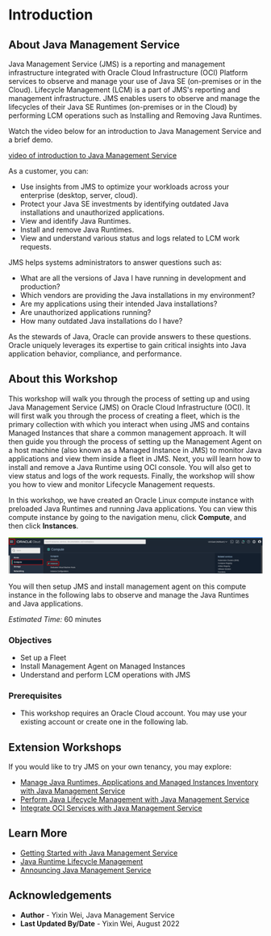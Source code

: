 # Introduction

## About Java Management Service

Java Management Service (JMS) is a reporting and management infrastructure integrated with Oracle Cloud Infrastructure (OCI) Platform services to observe and manage your use of Java SE (on-premises or in the Cloud). Lifecycle Management (LCM) is a part of JMS's reporting and management infrastructure. JMS enables users to observe and manage the lifecycles of their Java SE Runtimes (on-premises or in the Cloud) by performing LCM operations such as Installing and Removing Java Runtimes.

Watch the video below for an introduction to Java Management Service and a brief demo.

[video of introduction to Java Management Service](youtube:YCgJxqvglCI)



As a customer, you can:

* Use insights from JMS to optimize your workloads across your enterprise (desktop, server, cloud).
* Protect your Java SE investments by identifying outdated Java installations and unauthorized applications.
* View and identify Java Runtimes.
* Install and remove Java Runtimes.
* View and understand various status and logs related to LCM work requests.

JMS helps systems administrators to answer questions such as:

* What are all the versions of Java I have running in development and production?
* Which vendors are providing the Java installations in my environment?
* Are my applications using their intended Java installations?
* Are unauthorized applications running?
* How many outdated Java installations do I have?

As the stewards of Java, Oracle can provide answers to these questions. Oracle uniquely leverages its expertise to gain critical insights into Java application behavior, compliance, and performance.

## About this Workshop

 This workshop will walk you through the process of setting up and using Java Management Service (JMS) on Oracle Cloud Infrastructure (OCI). It will first walk you through the process of creating a fleet, which is the primary collection with which you interact when using JMS and contains Managed Instances that share a common management approach. It will then guide you through the process of setting up the Management Agent on a host machine (also known as a Managed Instance in JMS) to monitor Java applications and view them inside a fleet in JMS. Next, you will learn how to install and remove a Java Runtime using OCI console. You will also get to view status and logs of the work requests. Finally, the workshop will show you how to view and monitor Lifecycle Management requests.

 In this workshop, we have created an Oracle Linux compute instance with preloaded Java Runtimes and running Java applications. You can view this compute instance by going to the navigation menu, click **Compute**, and then click **Instances**.

![image of console navigation to compute instances](images/console-navigation-instance-short.png)

 You will then setup JMS and install management agent on this compute instance in the following labs to observe and manage the Java Runtimes and Java applications.

*Estimated Time:* 60 minutes

### Objectives

* Set up a Fleet
* Install Management Agent on Managed Instances
* Understand and perform LCM operations with JMS

### Prerequisites

* This workshop requires an Oracle Cloud account. You may use your existing account or create one in the following lab.

## Extension Workshops

If you would like to try JMS on your own tenancy, you may explore:

* [Manage Java Runtimes, Applications and Managed Instances Inventory with Java Management Service](https://apexapps.oracle.com/pls/apex/dbpm/r/livelabs/view-workshop?wid=912)
* [Perform Java Lifecycle Management with Java Management Service](https://apexapps.oracle.com/pls/apex/dbpm/r/livelabs/view-workshop?wid=3202)
* [Integrate OCI Services with Java Management Service](https://apexapps.oracle.com/pls/apex/dbpm/r/livelabs/view-workshop?wid=3203)


## Learn More

* [Getting Started with Java Management Service](https://docs.oracle.com/en-us/iaas/jms/doc/getting-started-java-management-service.html)
* [Java Runtime Lifecycle Management](https://docs.oracle.com/en-us/iaas/jms/doc/java-runtime-lifecycle-management.html)
* [Announcing Java Management Service](https://blogs.oracle.com/java/post/announcing-java-management-service)


## Acknowledgements

* **Author** - Yixin Wei, Java Management Service
* **Last Updated By/Date** - Yixin Wei, August 2022
